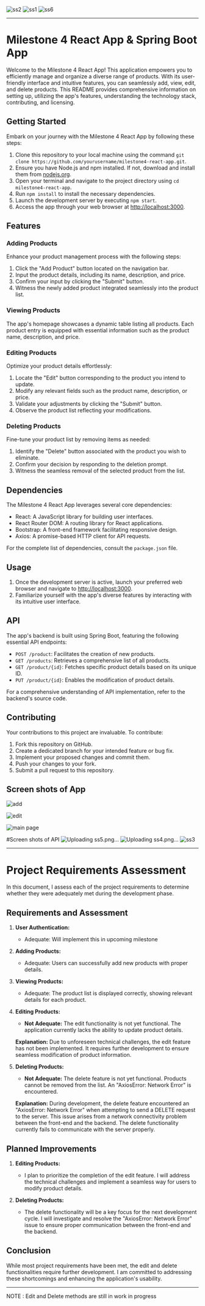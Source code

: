 ![ss2](https://github.com/vrijeshpatel1997/CST-452/assets/60836824/896ea18a-4ade-4881-9fe8-074915cbf270)
![ss1](https://github.com/vrijeshpatel1997/CST-452/assets/60836824/282bc133-4958-4bf2-ae03-fe12af60fcfa)
![ss6](https://github.com/vrijeshpatel1997/CST-452/assets/60836824/0a3bb1fa-7b68-4354-b029-d95ae8d0a878)


---

# Milestone 4 React App & Spring Boot App

Welcome to the Milestone 4 React App! This application empowers you to efficiently manage and organize a diverse range of products. With its user-friendly interface and intuitive features, you can seamlessly add, view, edit, and delete products. This README provides comprehensive information on setting up, utilizing the app's features, understanding the technology stack, contributing, and licensing.



## Getting Started

Embark on your journey with the Milestone 4 React App by following these steps:

1. Clone this repository to your local machine using the command `git clone https://github.com/yourusername/milestone4-react-app.git`.
2. Ensure you have Node.js and npm installed. If not, download and install them from [nodejs.org](https://nodejs.org/).
3. Open your terminal and navigate to the project directory using `cd milestone4-react-app`.
4. Run `npm install` to install the necessary dependencies.
5. Launch the development server by executing `npm start`.
6. Access the app through your web browser at [http://localhost:3000](http://localhost:3000).

## Features

### Adding Products

Enhance your product management process with the following steps:

1. Click the "Add Product" button located on the navigation bar.
2. Input the product details, including its name, description, and price.
3. Confirm your input by clicking the "Submit" button.
4. Witness the newly added product integrated seamlessly into the product list.

### Viewing Products

The app's homepage showcases a dynamic table listing all products. Each product entry is equipped with essential information such as the product name, description, and price.

### Editing Products

Optimize your product details effortlessly:

1. Locate the "Edit" button corresponding to the product you intend to update.
2. Modify any relevant fields such as the product name, description, or price.
3. Validate your adjustments by clicking the "Submit" button.
4. Observe the product list reflecting your modifications.

### Deleting Products

Fine-tune your product list by removing items as needed:

1. Identify the "Delete" button associated with the product you wish to eliminate.
2. Confirm your decision by responding to the deletion prompt.
3. Witness the seamless removal of the selected product from the list.

## Dependencies

The Milestone 4 React App leverages several core dependencies:

- React: A JavaScript library for building user interfaces.
- React Router DOM: A routing library for React applications.
- Bootstrap: A front-end framework facilitating responsive design.
- Axios: A promise-based HTTP client for API requests.

For the complete list of dependencies, consult the `package.json` file.

## Usage

1. Once the development server is active, launch your preferred web browser and navigate to [http://localhost:3000](http://localhost:3000).
2. Familiarize yourself with the app's diverse features by interacting with its intuitive user interface.

## API

The app's backend is built using Spring Boot, featuring the following essential API endpoints:

- `POST /product`: Facilitates the creation of new products.
- `GET /products`: Retrieves a comprehensive list of all products.
- `GET /product/{id}`: Fetches specific product details based on its unique ID.
- `PUT /product/{id}`: Enables the modification of product details.

For a comprehensive understanding of API implementation, refer to the backend's source code.

## Contributing

Your contributions to this project are invaluable. To contribute:

1. Fork this repository on GitHub.
2. Create a dedicated branch for your intended feature or bug fix.
3. Implement your proposed changes and commit them.
4. Push your changes to your fork.
5. Submit a pull request to this repository.

## Screen shots of App



![add](https://github.com/vrijeshpatel1997/CST-452/assets/60836824/1e9a03f0-13b2-4720-a7bc-00d68ffecb51)

![edit](https://github.com/vrijeshpatel1997/CST-452/assets/60836824/625d2845-be24-40cf-80c4-7910bcda1c27)

![main page](https://github.com/vrijeshpatel1997/CST-452/assets/60836824/a98e8e29-5645-4260-8e66-7d52450f4d96)


#Screen shots of API 
![Uploading ss5.png…]()
![Uploading ss4.png…]()
![ss3](https://github.com/vrijeshpatel1997/CST-452/assets/60836824/5c84f740-2e13-46b4-a359-05f05c87d447)


---

# Project Requirements Assessment

In this document, I assess each of the project requirements to determine whether they were adequately met during the development phase.

## Requirements and Assessment

1. **User Authentication:**
   - Adequate: Will implement this in upcoming milestone
   
2. **Adding Products:**
   - Adequate: Users can successfully add new products with proper details.

3. **Viewing Products:**
   - Adequate: The product list is displayed correctly, showing relevant details for each product.

4. **Editing Products:**
   - **Not Adequate:** The edit functionality is not yet functional. The application currently lacks the ability to update product details.

   **Explanation:** Due to unforeseen technical challenges, the edit feature has not been implemented. It requires further development to ensure seamless modification of product information.

5. **Deleting Products:**
   - **Not Adequate:** The delete feature is not yet functional. Products cannot be removed from the list. An "AxiosError: Network Error" is encountered.

   **Explanation:** During development, the delete feature encountered an "AxiosError: Network Error" when attempting to send a DELETE request to the server. This issue arises from a network connectivity problem between the front-end and the backend. The delete functionality currently fails to communicate with the server properly.

## Planned Improvements

1. **Editing Products:**
   - I plan to prioritize the completion of the edit feature. I will address the technical challenges and implement a seamless way for users to modify product details.

2. **Deleting Products:**
   - The delete functionality will be a key focus for the next development cycle. I will investigate and resolve the "AxiosError: Network Error" issue to ensure proper communication between the front-end and the backend.

## Conclusion

While most project requirements have been met, the edit and delete functionalities require further development. I am committed to addressing these shortcomings and enhancing the application's usability.

---



NOTE : Edit and Delete methods are still in work in progress 

